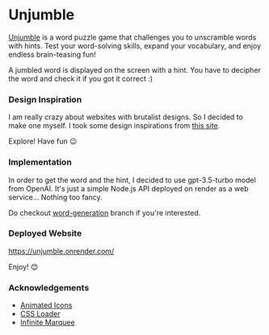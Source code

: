 # Unjumble
[Unjumble](https://unjumble.onrender.com/) is a word puzzle game that challenges you to unscramble words with hints. Test your word-solving skills, expand your vocabulary, and enjoy endless brain-teasing fun!

A jumbled word is displayed on the screen with a hint. You have to decipher the word and check it if you got it correct :)
### Design Inspiration

I am really crazy about websites with brutalist designs. So I decided to make one myself. I took some design inspirations from [this site](https://www.brutalistwebsites.com/).

Explore! Have fun 😉
### Implementation

In order to get the word and the hint, I decided to use gpt-3.5-turbo model from OpenAI. It's just a simple Node.js API deployed on render as a web service... Nothing too fancy. 

Do checkout [word-generation](https://github.com/HibbanHaroon/unjumble/tree/word-generation) branch if you're interested. 

### Deployed Website

https://unjumble.onrender.com/

Enjoy! 😊
### Acknowledgements

 - [Animated Icons](https://icons8.com/icons)
 - [CSS Loader](https://www.html-code-generator.com/css/snippets/loading-animation?type=square)
 - [Infinite Marquee](https://www.youtube.com/watch?v=nAjR0Oj0J8E&t=468s&ab_channel=CodingwithRobby)
